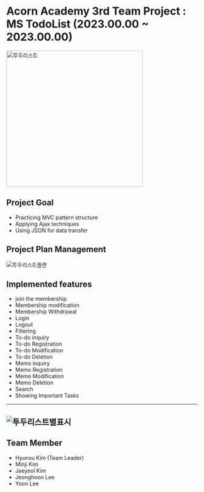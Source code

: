 # Acorn Academy 3rd Team Project : MS TodoList (2023.00.00 ~ 2023.00.00)

<img width="359" alt="투두리스트" src="https://github.com/khs220507/AcornAcademy_TeamProejct_TodoList/assets/129834692/f7d078c3-8ce0-46fb-8188-e2c000d1f105">

## Project Goal
- Practicing MVC pattern structure
- Applying Ajax techniques
- Using JSON for data transfer


## Project Plan Management
![투두리스트플랜](https://github.com/khs220507/AcornAcademy_TeamProejct_TodoList/assets/129834692/0e1d8bcd-d9a2-42c2-8c01-46418cb29a05)

## Implemented features
- join the membership
- Membership modification
- Membership Withdrawal
- Login
- Logout
- Filtering
- To-do inquiry
- To-do Registration
- To-do Modification
- To-do Deletion
- Memo inquiry
- Memo Registration
- Memo Modification
- Memo Deletion
- Search
- Showing Important Tasks
---
![투두리스트별표시](https://github.com/khs220507/AcornAcademy_TeamProejct_TodoList/assets/129834692/00a32587-2282-4a09-9b54-072c4d7ff127)
---

## Team Member
- Hyunsu Kim (Team Leader)
- Minji Kim
- Jaeyeol Kim
- Jeonghoon Lee
- Yoon Lee 
